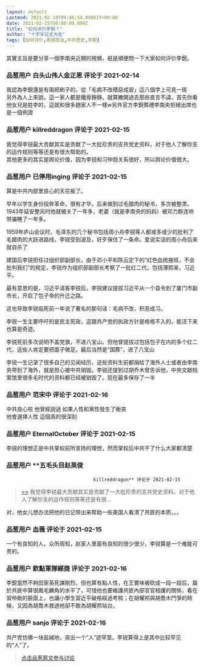 ```yaml
---
layout: default
Lastmod: 2021-02-19T09:46:54.898837+00:00
date: 2021-02-15T00:00:00.000Z
title: "如何评价李銳？"
author: "十字军征支大佐"
tags: [如何评价,美國政治,中共歷史,李銳]
---
```


其實主旨是要分享一個李南央近期的視頻，衹是順便問一下大家如何评价李銳。

            
### 品葱用户 **白头山伟人金正恩** 评论于 2021-02-14
        
我認為李銳還是有兩把刷子的，從「毛病不改積惡成習」這八個字上可見一斑  
另外為人上來說，這一家人都是鐵骨錚錚，就算撇開過去那些直言不諱，首先你看他女兒是姓李的，這就和很多趙家人不一樣w另外官方李銳葬禮李南央拒絕出席也是一個例證
        


            
### 品葱用户 **killreddragon** 评论于 2021-02-15
        
我觉得李锐最大贡献其实是贡献了一大批珍贵的支共党史资料，对于他人了解你支的运作规则等等还是有很大帮助的。  
其他更多的其实是舆论价值，因为李锐和习仲勋关系很好，所以舆论价值很大。
        


            
### 品葱用户 **已停用inging** 评论于 2021-02-15
        
算是中共内部里良心的天花板了。  
  
早年以学生身份投奔革命，很有才华，后来做到过毛腊肉的秘书，多次被整肃。1943年延安整风时他就被关了一年多，老婆（就是李南央的妈妈）被邓力群连哄带骗睡了一年多。  
  
1959年庐山会议时，毛泽东的几个秘书包括周小舟李锐等人都或多或少的批判了毛腊肉的大跃进路线，李锐受到波及，好歹保住了一条命。爱说实话的周小舟后来就自杀了  
  
建国后李锐担任过组织部副部长，由于邓小平和陈云定下的“红色血统接班，不会批判我们”的规定，李锐作为组织部副部长考察了一批红二代，包括薄熙来，习近平。  
  
最有意思的是，习近平请客李锐后，李锐建议提拔习近平从一个县令到了厦门市副市长，开启了包子帝的升迁之路。  
  
这也导致李锐临死前一年说了著名的那句话：毛病不改，积恶成习。  
  
李锐一生主要呼吁的是民主宪政，这跟共产党的执政方针是格格不入的。能活下来也算是奇迹。  
  
李锐死前多次说明不盖党旗，不进八宝山。但他曾提拔过包括包子在内的多个红二代，这些人肯定要把面子做足。最后当然是“国葬”，进了八宝山  
  
李锐一生记录了很多自己的见闻经历，这些资料生前都捐给了海外人士或者由李南央带到了海外，就是担心被中共销毁。李锐还提到过胡乔木曾告诉他，中央文献档案馆里很多毛时代的资料都已经被销毁了。现在最多保存了一半
        


            
### 品葱用户 **范宋中** 评论于 2021-02-16
        
中共良心啦 他曾經說過 如果人性和黨性發生了衝突  
他會選擇人性 這個真的很深刻
        


            
### 品葱用户 **EternalOctober** 评论于 2021-02-15
        
李锐的理想正是中共掌权前所宣扬的理想，然而掌权后中共干了什么大家都清楚
        


            
### 品葱用户 **五毛头目赵英俊				
									killreddragon** 评论于 2021-02-15
        
> [\>>]( "/video/item_id-35538#") 我觉得李锐最大贡献其实是贡献了一大批珍贵的支共党史资料，对于他人了解你支的运作规则等等还是有很...

  
  
对，他女儿想办法把他的日记带出来帮助一些美国人看清了共匪的本质。。。
        


            
### 品葱用户 **血薇** 评论于 2021-02-15
        
一个有良知的人，众所周知，赵家人里面有良知的很少很少，李锐算是一个难能可贵的。
        


            
### 品葱用户 **欽點軍隊經商** 评论于 2021-02-16
        
李銳當然不夠田家英死諫剛烈，但也算有點人性，在王實味被砍成一段一段后，屬於共匪中算很鳳毛麟角的水平了，可惜他也要維護共匪內部官官相護的關係，看在習仲勛的臉面上，也讓小學生習近平破格經過考核；在胡耀邦與胡喬木鬥爭的時候，又因為胡喬木救過他卻不敢為胡耀邦站台。
        


            
### 品葱用户 **sanjo** 评论于 2021-02-16
        
共产党仿佛一块盐碱地，突出一个“人”迹罕至。李锐算得上是其中比较罕见的“人”了。
        






> [点击品葱原文参与讨论](https://pincong.rocks/video/3887)

